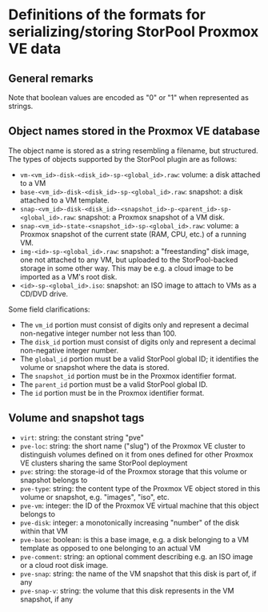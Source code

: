<!--
SPDX-FileCopyrightText: StorPool <support@storpool.com>
SPDX-License-Identifier: BSD-2-Clause
-->

# Definitions of the formats for serializing/storing StorPool Proxmox VE data

## General remarks

Note that boolean values are encoded as "0" or "1" when represented as strings.

## Object names stored in the Proxmox VE database

The object name is stored as a string resembling a filename, but structured.
The types of objects supported by the StorPool plugin are as follows:

- `vm-<vm_id>-disk-<disk_id>-sp-<global_id>.raw`: volume: a disk attached to a VM
- `base-<vm_id>-disk-<disk_id>-sp-<global_id>.raw`: snapshot: a disk attached to a VM template.
- `snap-<vm_id>-disk-<disk_id>-<snapshot_id>-p-<parent_id>-sp-<global_id>.raw`: snapshot: a Proxmox
  snapshot of a VM disk.
- `snap-<vm_id>-state-<snapshot_id>-sp-<global_id>.raw`: volume: a Proxmox snapshot of
  the current state (RAM, CPU, etc.) of a running VM.
- `img-<id>-sp-<global_id>.raw`: snapshot: a "freestanding" disk image, one not
  attached to any VM, but uploaded to the StorPool-backed storage in some other way.
  This may be e.g. a cloud image to be imported as a VM's root disk.
- `<id>-sp-<global_id>.iso`: snapshot: an ISO image to attach to VMs as a CD/DVD drive.

Some field clarifications:

- The `vm_id` portion must consist of digits only and represent a decimal non-negative
  integer number not less than 100.
- The `disk_id` portion must consist of digits only and represent a decimal non-negative
  integer number.
- The `global_id` portion must be a valid StorPool global ID; it identifies
  the volume or snapshot where the data is stored.
- The `snapshot_id` portion must be in the Proxmox identifier format.
- The `parent_id` portion must be a valid StorPool global ID.
- The `id` portion must be in the Proxmox identifier format.

## Volume and snapshot tags

- `virt`: string: the constant string "pve"
- `pve-loc`: string: the short name ("slug") of the Proxmox VE cluster to distinguish
   volumes defined on it from ones defined for other Proxmox VE clusters sharing the same
   StorPool deployment
- `pve`: string: the storage-id of the Proxmox storage that this volume or snapshot
  belongs to
- `pve-type`: string: the content type of the Proxmox VE object stored in this volume or
  snapshot, e.g. "images", "iso", etc.
- `pve-vm`: integer: the ID of the Proxmox VE virtual machine that this object belongs to
- `pve-disk`: integer: a monotonically increasing "number" of the disk within that VM
- `pve-base`: boolean: is this a base image, e.g. a disk belonging to a VM template as
  opposed to one belonging to an actual VM
- `pve-comment`: string: an optional comment describing e.g. an ISO image or a cloud
  root disk image.
- `pve-snap`: string: the name of the VM snapshot that this disk is part of, if any
- `pve-snap-v`: string: the volume that this disk represents in the VM snapshot, if any

